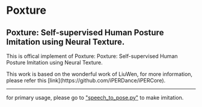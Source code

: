 # Poxture
## Poxture: Self-supervised Human Posture Imitation using Neural Texture.

<p> This is offical implement of Poxture: Poxture: Self-supervised Human Posture Imitation using Neural Texture. <p>
<p> This work is based on the wonderful work of LiuWen, for more information, please refer this [link](https://github.com/iPERDance/iPERCore).  <p>
  
---
for primary usage, please go to ["speech_to_pose.py"](https://github.com/chensjtu/Poxture/blob/main/speech_to_pose.py) to make imitation.
